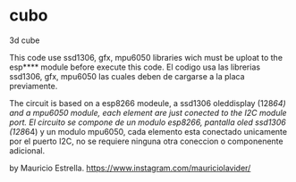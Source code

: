 # cubo
3d cube 

This code use ssd1306, gfx, mpu6050 libraries wich must be uploat to the esp**** module before execute this code.
El codigo usa las librerias ssd1306, gfx, mpu6050 las cuales deben de cargarse a la placa previamente.

The circuit is based on a esp8266 modeule, a ssd1306 oleddisplay (128*64) and a mpu6050 module, each element are just conected to the I2C module port.
El circuito se compone de un modulo esp8266, pantalla oled ssd1306 (128*64) y un modulo mpu6050, cada elemento esta conectado unicamente por el puerto I2C, no se requiere 
ninguna otra coneccion o componenente adicional.

by Mauricio Estrella.
https://www.instagram.com/mauriciolavider/
